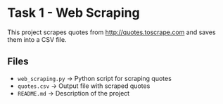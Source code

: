 # Task 1 - Web Scraping

This project scrapes quotes from http://quotes.toscrape.com and saves them into a CSV file.

## Files
- `web_scraping.py` → Python script for scraping quotes
- `quotes.csv` → Output file with scraped quotes
- `README.md` → Description of the project
